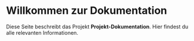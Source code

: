 # Willkommen zur Dokumentation
Diese Seite beschreibt das Projekt **Projekt-Dokumentation**. Hier findest du alle relevanten Informationen.
